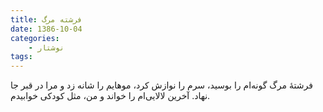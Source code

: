 ```yaml
---
title: فرشته مرگ
date: 1386-10-04
categories:
    - نوشتار
tags:
---
```


فرشتهٔ مرگ گونه‌ام را بوسید، سرم را نوازش کرد، موهایم را شانه زد و مرا در قبر جا نهاد. آخرین لالایی‌ام را خواند و من، مثل کودکی خوابیدم.
